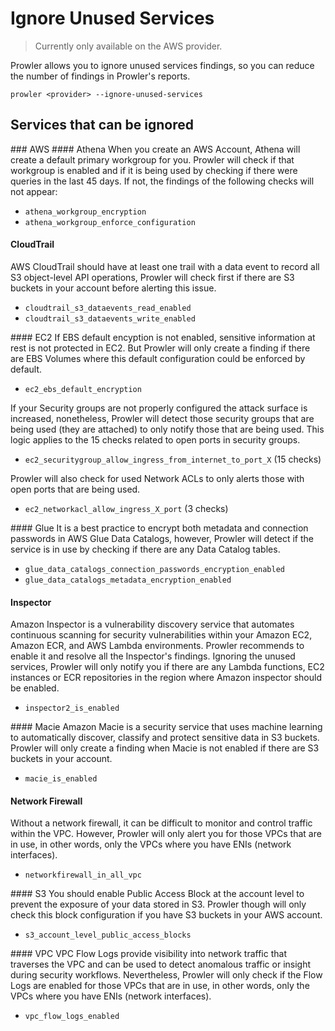 # Ignore Unused Services

> Currently only available on the AWS provider.

Prowler allows you to ignore unused services findings, so you can reduce the number of findings in Prowler's reports.

```console
prowler <provider> --ignore-unused-services
```

## Services that can be ignored
### AWS
#### Athena
When you create an AWS Account, Athena will create a default primary workgroup for you.
Prowler will check if that workgroup is enabled and if it is being used by checking if there were queries in the last 45 days.
If not, the findings of the following checks will not appear:

  - `athena_workgroup_encryption`
  - `athena_workgroup_enforce_configuration`

#### CloudTrail
AWS CloudTrail should have at least one trail with a data event to record all S3 object-level API operations, Prowler will check first if there are S3 buckets in your account before alerting this issue.

  - `cloudtrail_s3_dataevents_read_enabled`
  - `cloudtrail_s3_dataevents_write_enabled`

#### EC2
If EBS default encyption is not enabled, sensitive information at rest is not protected in EC2. But Prowler will only create a finding if there are EBS Volumes where this default configuration could be enforced by default.

  - `ec2_ebs_default_encryption`

If your Security groups are not properly configured the attack surface is increased, nonetheless, Prowler will detect those security groups that are being used (they are attached) to only notify those that are being used. This logic applies to the 15 checks related to open ports in security groups.

  - `ec2_securitygroup_allow_ingress_from_internet_to_port_X` (15 checks)

Prowler will also check for used Network ACLs to only alerts those with open ports that are being used.

  - `ec2_networkacl_allow_ingress_X_port` (3 checks)


#### Glue
It is a best practice to encrypt both metadata and connection passwords in AWS Glue Data Catalogs, however, Prowler will detect if the service is in use by checking if there are any Data Catalog tables.

  - `glue_data_catalogs_connection_passwords_encryption_enabled`
  - `glue_data_catalogs_metadata_encryption_enabled`

#### Inspector
Amazon Inspector is a vulnerability discovery service that automates continuous scanning for security vulnerabilities within your Amazon EC2, Amazon ECR, and AWS Lambda environments. Prowler recommends to enable it and resolve all the Inspector's findings. Ignoring the unused services, Prowler will only notify you if there are any Lambda functions, EC2 instances or ECR repositories in the region where Amazon inspector should be enabled.

  - `inspector2_is_enabled`

#### Macie
Amazon Macie is a security service that uses machine learning to automatically discover, classify and protect sensitive data in S3 buckets. Prowler will only create a finding when Macie is not enabled if there are S3 buckets in your account.

  - `macie_is_enabled`

#### Network Firewall
Without a network firewall, it can be difficult to monitor and control traffic within the VPC. However, Prowler will only alert you for those VPCs that are in use, in other words, only the VPCs where you have ENIs (network interfaces).

  - `networkfirewall_in_all_vpc`

#### S3
You should enable Public Access Block at the account level to prevent the exposure of your data stored in S3. Prowler though will only check this block configuration if you have S3 buckets in your AWS account.

  - `s3_account_level_public_access_blocks`

#### VPC
VPC Flow Logs provide visibility into network traffic that traverses the VPC and can be used to detect anomalous traffic or insight during security workflows. Nevertheless, Prowler will only check if the Flow Logs are enabled for those VPCs that are in use, in other words, only the VPCs where you have ENIs (network interfaces).

  - `vpc_flow_logs_enabled`
